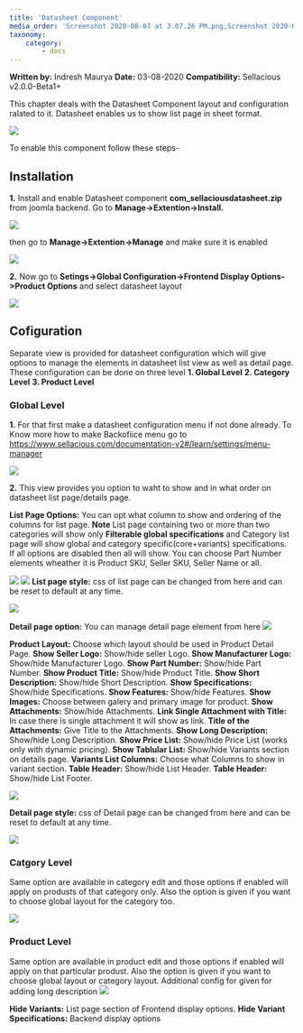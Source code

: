 ```yaml
---
title: 'Datasheet Component'
media_order: 'Screenshot 2020-08-07 at 3.07.26 PM.png,Screenshot 2020-08-07 at 3.22.21 PM.png,Screenshot 2020-08-07 at 3.25.09 PM.png,Screenshot 2020-08-07 at 3.33.15 PM.png,Screenshot 2020-08-07 at 3.42.14 PM.png,Screenshot 2020-08-07 at 3.53.13 PM.png,Screenshot 2020-08-07 at 4.11.49 PM.png,Screenshot 2020-08-07 at 4.48.12 PM.png,image3.png,Screenshot 2020-08-07 at 5.23.11 PM.png,Screenshot 2020-08-07 at 5.28.27 PM.png,Screenshot 2020-08-13 at 6.53.49 PM.png,details page.png'
taxonomy:
    category:
        - docs
---
```


**Written by:** Indresh Maurya
**Date:** 03-08-2020
**Compatibility:** Sellacious v2.0.0-Beta1+

This chapter deals with the Datasheet Component layout and configuration ralated to it. Datasheet enables us to show list page in sheet format.

![](Screenshot%202020-08-07%20at%203.07.26%20PM.png)

To enable this component follow these steps-

## Installation

**1.** Install and enable Datasheet component **com_sellaciousdatasheet.zip** from joomla backend. Go to **Manage->Extention->Install.** 

![](Screenshot%202020-08-07%20at%203.22.21%20PM.png)

then go to **Manage->Extention->Manage** and make sure it is enabled

![](Screenshot%202020-08-07%20at%203.25.09%20PM.png)

**2.** Now go to **Setings->Global Configuration->Frontend Display Options->Product Options** and select datasheet layout 

![](Screenshot%202020-08-07%20at%203.33.15%20PM.png)

## Cofiguration
Separate view is provided for datasheet configuration which will give options to manage the elements in datasheet list view as well as detail page. These configuration can be done on three level
**1. Global Level**
**2. Category Level**
**3. Product Level**

### Global Level

**1.** For that first make a datasheet configuration menu if not done already. To Know more how to make Backofiice menu go to https://www.sellacious.com/documentation-v2#/learn/settings/menu-manager 

![](Screenshot%202020-08-07%20at%203.42.14%20PM.png)

**2.** This view provides you option to waht to show and in what order on datasheet list page/details page.

**List Page Options:** You can opt what column to show and ordering of the columns for list page. **Note** List page containing two or more than two categories will show only **Filterable global specifications** and Category list page will show global and category specific(core+variants) specifications. If all options are disabled then all will show. You can choose Part Number elements wheather it is Product SKU, Seller SKU, Seller Name or all.

![](Screenshot%202020-08-13%20at%206.53.49%20PM.png)
![](Screenshot%202020-08-07%20at%204.11.49%20PM.png)
**List page style:** css of list page can be changed from here and can be reset to default at any time.

![](Screenshot%202020-08-07%20at%203.53.13%20PM.png)

**Detail page option:** You can manage detail page element from here
![](details%20page.png)

**Product Layout:** Choose which layout should be used in Product Detail Page.
**Show Seller Logo:** Show/hide seller Logo.
**Show Manufacturer Logo:** Show/hide Manufacturer Logo.
**Show Part Number:** Show/hide Part Number.
**Show Product Title:** Show/hide Product Title.
**Show Short Description:** Show/hide Short Description.
**Show Specifications:** Show/hide Specifications.
**Show Features:** Show/hide Features.
**Show Images:** Choose between galery and primary image for product.
**Show Attachments:** Show/hide Attachments.
**Link Single Attachment with Title:** In case there is single attachment it will show as link.
**Title of the Attachments:** Give Title to the Attachments.
**Show Long Description:** Show/hide Long Description.
**Show Price List:** Show/hide Price List (works only with dynamic pricing).
**Show Tablular List:** Show/hide Variants section on details page.
**Variants List Columns:** Choose what Columns to show in variant section.
**Table Header:** Show/hide List Header.
**Table Header:** Show/hide List Footer.

![](image3.png)

**Detail page style:** css of Detail page can be changed from here and can be reset to default at any time.

![](Screenshot%202020-08-07%20at%204.48.12%20PM.png)


### Catgory Level

Same option are available in category edit and those options if enabled will apply on produsts of that category only. Also the option is given if you want to choose global layout for the category too.

![](Screenshot%202020-08-07%20at%205.23.11%20PM.png)

### Product Level

Same option are available in product edit and those options if enabled will apply on that particular produst. Also the option is given if you want to choose global layout or category layout.
Additional config for given for adding long description
![](Screenshot%202020-08-07%20at%205.28.27%20PM.png)


**Hide Variants:** List page section of Frontend display options.
**Hide Variant Specifications:** Backend display options